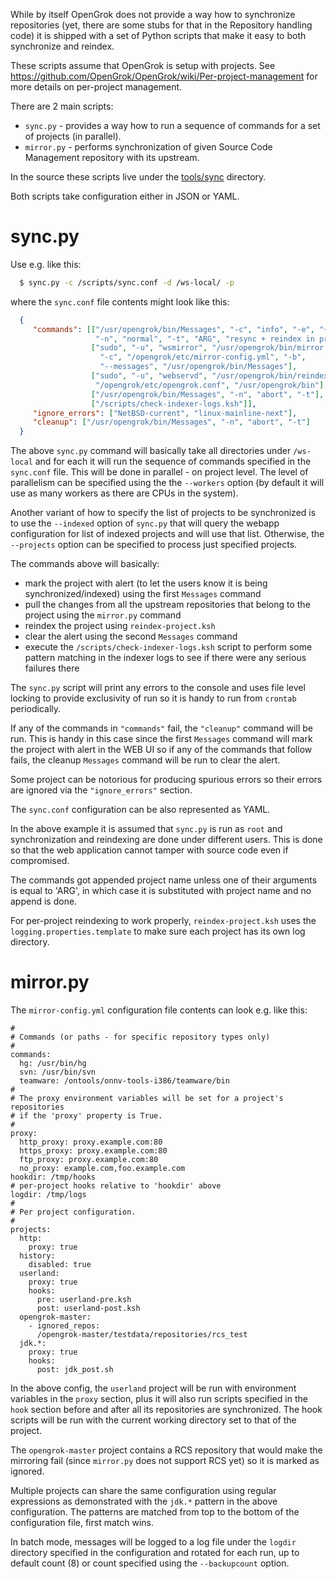 While by itself OpenGrok does not provide a way how to synchronize repositories (yet, there are some stubs for that in the Repository handling code) it is shipped with a set of Python scripts that make it easy to both synchronize and reindex.

These scripts assume that OpenGrok is setup with projects. See https://github.com/OpenGrok/OpenGrok/wiki/Per-project-management for more details on per-project management.

There are 2 main scripts:
  - `sync.py` - provides a way how to run a sequence of commands for a set of projects (in parallel).
  - `mirror.py` - performs synchronization of given Source Code Management repository with its upstream.

In the source these scripts live under the [tools/sync](https://github.com/OpenGrok/OpenGrok/tree/master/tools/sync) directory.

Both scripts take configuration either in JSON or YAML.

# sync.py

Use e.g. like this:

```bash
  $ sync.py -c /scripts/sync.conf -d /ws-local/ -p
```

where the `sync.conf` file contents might look like this:

```json
  {
     "commands": [["/usr/opengrok/bin/Messages", "-c", "info", "-e", "+1 hour",
                   "-n", "normal", "-t", "ARG", "resync + reindex in progress"],
                  ["sudo", "-u", "wsmirror", "/usr/opengrok/bin/mirror.py",
                    "-c", "/opengrok/etc/mirror-config.yml", "-b",
                    "--messages", "/usr/opengrok/bin/Messages"],
                  ["sudo", "-u", "webservd", "/usr/opengrok/bin/reindex-project.ksh",
                   "/opengrok/etc/opengrok.conf", "/usr/opengrok/bin"],
                  ["/usr/opengrok/bin/Messages", "-n", "abort", "-t"],
                  ["/scripts/check-indexer-logs.ksh"]],
     "ignore_errors": ["NetBSD-current", "linux-mainline-next"],
     "cleanup": ["/usr/opengrok/bin/Messages", "-n", "abort", "-t"]
  }
```

The above `sync.py` command will basically take all directories under `/ws-local` and for each it will run the sequence of commands specified in the `sync.conf` file. This will be done in parallel - on project level. The level of parallelism can be specified using the the `--workers` option (by default it will use as many workers as there are CPUs in the system).

Another variant of how to specify the list of projects to be synchronized is to use the `--indexed` option of `sync.py` that will query the webapp configuration for list of indexed projects and will use that list. Otherwise, the `--projects` option can be specified to process just specified projects.

The commands above will basically:
  - mark the project with alert (to let the users know it is being synchronized/indexed) using the first `Messages` command
  - pull the changes from all the upstream repositories that belong to the project using the `mirror.py` command
  - reindex the project using `reindex-project.ksh`
  - clear the alert using the second `Messages` command
  - execute the `/scripts/check-indexer-logs.ksh` script to perform some pattern matching in the indexer logs to see if there were any serious failures there

The `sync.py` script will print any errors to the console and uses file level locking to provide exclusivity of run so it is handy to run from `crontab` periodically.

If any of the commands in `"commands"` fail, the `"cleanup"` command will be run. This is handy in this case since the first `Messages` command will mark the project with alert in the WEB UI so if any of the commands that follow fails, the cleanup `Messages` command will be run to clear the alert.

Some project can be notorious for producing spurious errors so their errors are ignored via the `"ignore_errors"` section.

The `sync.conf` configuration can be also represented as YAML.

In the above example it is assumed that `sync.py` is run as `root` and synchronization and reindexing are done under different users. This is done so that the web application cannot tamper with source code even if compromised.

The commands got appended project name unless one of their arguments is equal
to 'ARG', in which case it is substituted with project name and no append is
done.

For per-project reindexing to work properly, `reindex-project.ksh` uses
the `logging.properties.template` to make sure each project has its own
log directory.

# mirror.py

The `mirror-config.yml` configuration file contents can look e.g. like this:

```YML
#
# Commands (or paths - for specific repository types only)
#
commands:
  hg: /usr/bin/hg
  svn: /usr/bin/svn
  teamware: /ontools/onnv-tools-i386/teamware/bin
#
# The proxy environment variables will be set for a project's repositories
# if the 'proxy' property is True.
#
proxy:
  http_proxy: proxy.example.com:80
  https_proxy: proxy.example.com:80
  ftp_proxy: proxy.example.com:80
  no_proxy: example.com,foo.example.com
hookdir: /tmp/hooks
# per-project hooks relative to 'hookdir' above
logdir: /tmp/logs
#
# Per project configuration.
#
projects:
  http:
    proxy: true
  history:
    disabled: true
  userland:
    proxy: true
    hooks:
      pre: userland-pre.ksh
      post: userland-post.ksh
  opengrok-master:
    - ignored_repos:
      /opengrok-master/testdata/repositories/rcs_test
  jdk.*:
    proxy: true
    hooks:
      post: jdk_post.sh
```

In the above config, the `userland` project will be run with environment variables in the `proxy` section, plus it will also run scripts specified in the `hook` section before and after all its repositories are synchronized. The hook scripts will be run with the current working directory set to that of the project.

The `opengrok-master` project contains a RCS repository that would make the mirroring fail (since `mirror.py` does not support RCS yet) so it is marked as ignored.

Multiple projects can share the same configuration using regular expressions as demonstrated with the `jdk.*` pattern in the above configuration. The patterns are matched from top to the bottom of the configuration file, first match wins.

In batch mode, messages will be logged to a log file under the `logdir` directory specified in the configuration and rotated for each run, up to default count (8) or count specified using the `--backupcount` option.
